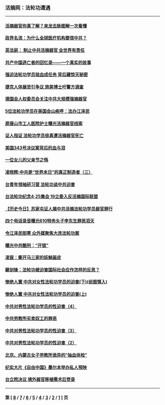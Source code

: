 ### 活摘网：法轮功遭遇
---
#### [活摘器官你真了解？来龙去脉图解一次看懂](../../pages/nf5881/n13013820.md?09220430) 
#### [政界名流：为什么全球医疗机构要信中共？](../../pages/nf5881/n11945479.md?09220430) 
#### [英法庭： 制止中共活摘器官 全世界有责任](../../pages/nf5881/n11330691.md?09220430) 
#### [共产中国逃亡者的回忆录——一个真实的故事](../../pages/nf5881/n10918649.md?09220430) 
#### [强迫法轮功学员验血成任务 背后藏惊天秘密](../../pages/nf5881/n4252384.md?09220430) 
#### [捷克人体展览引争议 旅美博士吁警方调查](../../pages/nf5881/n9429187.md?09220430) 
#### [德国会人权委员会关注中共大规模强摘器官](../../pages/nf5881/n8418950.md?09220430) 
#### [5位法轮功学员在美国会山疾呼：法办江泽民](../../pages/nf5881/n8101519.md?09220430) 
#### [原唐山市工人医院护士曝光活摘器官线索](../../pages/nf5881/n8076384.md?09220430) 
#### [证人指证 法轮功学员徐真遭活摘器官死亡](../../pages/nf5881/n8042467.md?09220430) 
#### [美国343号决议案背后的血与泪](../../pages/nf5881/n8020684.md?09220430) 
#### [一位女儿的父亲节之殇](../../pages/nf5881/n8014122.md?09220430) 
#### [凌晓辉:中共是“世界末日”的真正制造者（三）](../../pages/nf5881/n4210333.md?09220430) 
#### [台青年领袖研习营 法轮功谈中共迫害](../../pages/nf5881/n4141857.md?09220430) 
#### [台法轮功纪念4‧25集会 19立委入反活摘国际联盟](../../pages/nf5881/n4141821.md?09220430) 
#### [【历史今日】苏家屯证人揭中共活摘法轮功学员器官罪行](../../pages/nf5881/n4135912.md?09220430) 
#### [四个电话录音曝光610特务头子李东生罪恶滔天](../../pages/nf5881/n4040060.md?09220430) 
#### [令江泽民胆寒 众外媒聚焦大连法轮功案](../../pages/nf5881/n3932671.md?09220430) 
#### [曝光中共酷刑：“开锁”](../../pages/nf5881/n3889373.md?09220430) 
#### [凌宸：撕开马三家的妖魅画皮](../../pages/nf5881/n3849369.md?09220430) 
#### [郦剑锋：法轮功被迫害国际社会应作怎样的反思？](../../pages/nf5881/n3824560.md?09220430) 
#### [惨绝人寰 中共对女性法轮功学员的迫害(下)(组图慎入)](../../pages/nf5881/n3816285.md?09220430) 
#### [惨绝人寰 中共对女性法轮功学员的迫害(上)](../../pages/nf5881/n3815374.md?09220430) 
#### [中共对男性法轮功学员的性迫害（4）](../../pages/nf5881/n3769144.md?09220430) 
#### [中共劳教所买卖奴工的罪恶](../../pages/nf5881/n3769378.md?09220430) 
#### [中共对男性法轮功学员的性迫害（3）](../../pages/nf5881/n3768231.md?09220430) 
#### [中共对男性法轮功学员的性迫害（2）](../../pages/nf5881/n3767211.md?09220430) 
#### [北京、内蒙古女子劳教所诡异的“抽血体检”](../../pages/nf5881/n3753158.md?09220430) 
#### [纪实大片《自由中国》墨尔本举办私人预映](../../pages/nf5881/n3743337.md?09220430) 
#### [台立院决议 境外器官移植需术后登录](../../pages/nf5881/n3741520.md?09220430) 

---
#### 第 [ [8](./8.md?09220430) / [7](./7.md?09220430) / [6](./6.md?09220430) / [5](./5.md?09220430) / [4](./4.md?09220430) / [3](./3.md?09220430) / [2](./2.md?09220430) / [1](./1.md?09220430) ] 页
